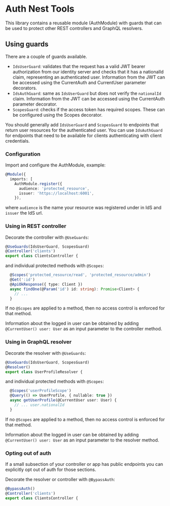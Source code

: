 # Auth Nest Tools

This library contains a reusable module (AuthModule) with guards that can be used to protect other REST controllers and GraphQL resolvers.

## Using guards

There are a couple of guards available.

- `IdsUserGuard`: validates that the request has a valid JWT bearer authorization from our identity server and checks that it has a nationalId claim, representing an authenticated user. Information from the JWT can be accessed using the CurrentAuth and CurrentUser parameter decorators.
- `IdsAuthGuard`: same as `IdsUserGuard` but does not verify the `nationalId` claim. Information from the JWT can be accessed using the CurrentAuth parameter decorator.
- `ScopesGuard`: checks if the access token has required scopes. These can be configured using the Scopes decorator.

You should generally add `IdsUserGuard` and `ScopesGuard` to endpoints that return user resources for the authenticated user. You can use `IdsAuthGuard` for endpoints that need to be available for clients authenticating with client credentials.

### Configuration

Import and configure the AuthModule, example:

```typescript
@Module({
  imports: [
    AuthModule.register({
      audience: 'protected_resource',
      issuer: 'https://localhost:6001',
    }),
```

where `audience` is the name your resource was registered under in IdS and `issuer` the IdS url.

### Using in REST controller

Decorate the controller with `@UseGuards`:

```typescript
@UseGuards(IdsUserGuard, ScopesGuard)
@Controller('clients')
export class ClientsController {
```

and individual protected methods with `@Scopes`:

```typescript
  @Scopes('protected_resource/read', 'protected_resource/admin')
  @Get(':id')
  @ApiOkResponse({ type: Client })
  async findOne(@Param('id') id: string): Promise<Client> {
    // ...
  }
```

If no `@Scopes` are applied to a method, then no access control is enforced for that method.

Information about the logged in user can be obtained by adding `@CurrentUser() user: User` as an input parameter to the controller method.

### Using in GraphQL resolver

Decorate the resolver with `@UseGuards`:

```typescript
@UseGuards(IdsUserGuard, ScopesGuard)
@Resolver()
export class UserProfileResolver {
```

and individual protected methods with `@Scopes`:

```typescript
  @Scopes('userProfileScope')
  @Query(() => UserProfile, { nullable: true })
  async getUserProfile(@CurrentUser user: User) {
    // ... user.nationalId
  }
```

If no `@Scopes` are applied to a method, then no access control is enforced for that method.

Information about the logged in user can be obtained by adding `@CurrentUser() user: User` as an input parameter to the resolver method.

### Opting out of auth

If a small subsection of your controller or app has public endpoints you can explicitly opt out of auth for those sections.

Decorate the resolver or controller with `@BypassAuth`:

```typescript
@BypassAuth()
@Controller('clients')
export class ClientsController {
```
